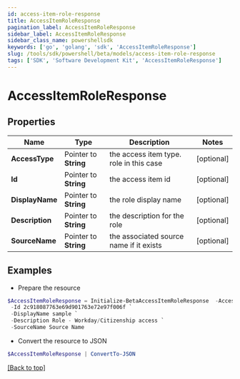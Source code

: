 ```yaml
---
id: access-item-role-response
title: AccessItemRoleResponse
pagination_label: AccessItemRoleResponse
sidebar_label: AccessItemRoleResponse
sidebar_class_name: powershellsdk
keywords: ['go', 'golang', 'sdk', 'AccessItemRoleResponse'] 
slug: /tools/sdk/powershell/beta/models/access-item-role-response
tags: ['SDK', 'Software Development Kit', 'AccessItemRoleResponse']
---
```



# AccessItemRoleResponse

## Properties

Name | Type | Description | Notes
------------ | ------------- | ------------- | -------------
**AccessType** |  Pointer to **String** | the access item type. role in this case | [optional] 
**Id** |  Pointer to **String** | the access item id | [optional] 
**DisplayName** |  Pointer to **String** | the role display name | [optional] 
**Description** |  Pointer to **String** | the description for the role | [optional] 
**SourceName** |  Pointer to **String** | the associated source name if it exists | [optional] 

## Examples

- Prepare the resource
```powershell
$AccessItemRoleResponse = Initialize-BetaAccessItemRoleResponse  -AccessType role `
 -Id 2c918087763e69d901763e72e97f006f `
 -DisplayName sample `
 -Description Role - Workday/Citizenship access `
 -SourceName Source Name
```

- Convert the resource to JSON
```powershell
$AccessItemRoleResponse | ConvertTo-JSON
```


[[Back to top]](#) 

